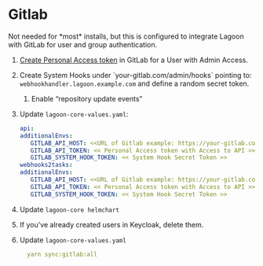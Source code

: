# Gitlab

Not needed for \*most\* installs, but this is configured to integrate Lagoon with GitLab for user and group authentication.

1. [Create Personal Access token](https://docs.gitlab.com/ee/user/profile/personal\_access\_tokens.html) in GitLab for a User with Admin Access.
2. Create System Hooks under \`your-gitlab.com/admin/hooks\` pointing to: `webhookhandler.lagoon.example.com` and define a random secret token.
   1. &#x20;Enable “repository update events”
3. Update `lagoon-core-values.yaml`:

      ```yaml title="lagoon-core-values.yaml"
      api:
      additionalEnvs:
         GITLAB_API_HOST: <<URL of Gitlab example: https://your-gitlab.com>>
         GITLAB_API_TOKEN: << Personal Access token with Access to API >>
         GITLAB_SYSTEM_HOOK_TOKEN: << System Hook Secret Token >>
      webhooks2tasks:
      additionalEnvs:
         GITLAB_API_HOST: <<URL of Gitlab example: https://your-gitlab.com>>
         GITLAB_API_TOKEN: << Personal Access token with Access to API >>
         GITLAB_SYSTEM_HOOK_TOKEN: << System Hook Secret Token >>
      ```

4. Update `lagoon-core helmchart`
5. If you've already created users in Keycloak, delete them.
6. Update `lagoon-core-values.yaml`

    ```yaml title="lagoon-core-values.yaml"
      yarn sync:gitlab:all
    ```
